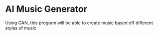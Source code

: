 # AI Music Generator
 Using GAN, this program will be able to create music based off different styles of music
